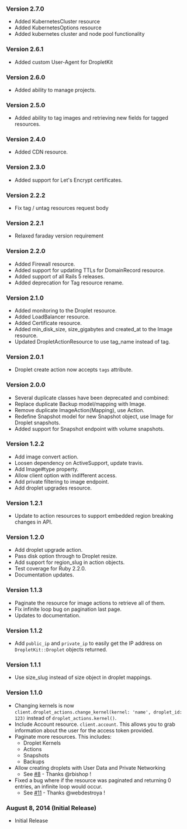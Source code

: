 ### Version 2.7.0
* Added KubernetesCluster resource
* Added KubernetesOptions resource
* Added kubernetes cluster and node pool functionality

### Version 2.6.1
* Added custom User-Agent for DropletKit

### Version 2.6.0
* Added ability to manage projects.

### Version 2.5.0
* Added ability to tag images and retrieving new fields for tagged resources.

### Version 2.4.0
* Added CDN resource.

### Version 2.3.0
* Added support for Let's Encrypt certificates.

### Version 2.2.2
* Fix tag / untag resources request body

### Version 2.2.1
* Relaxed faraday version requirement

### Version 2.2.0
* Added Firewall resource.
* Added support for updating TTLs for DomainRecord resource.
* Added support of all Rails 5 releases.
* Added deprecation for Tag resource rename.

### Version 2.1.0
* Added monitoring to the Droplet resource.
* Added LoadBalancer resource.
* Added Certificate resource.
* Added min_disk_size, size_gigabytes and created_at to the Image resource.
* Updated DropletActionResource to use tag_name instead of tag.

### Version 2.0.1
* Droplet create action now accepts `tags` attribute.

### Version 2.0.0
* Several duplicate classes have been deprecated and combined:
 * Replace duplicate Backup model/mapping with Image.
 * Remove duplicate ImageAction(Mapping), use Action.
 * Redefine Snapshot model for new Snapshot object, use Image for Droplet snapshots.
* Added support for Snapshot endpoint with volume snapshots.

### Version 1.2.2

* Add image convert action.
* Loosen dependency on ActiveSupport, update travis.
* Add Image#type property.
* Allow client option with indifferent access.
* Add private filtering to image endpoint.
* Add droplet upgrades resource.

### Version 1.2.1

* Update to action resources to support embedded region breaking changes in API.

### Version 1.2.0

* Add droplet upgrade action.
* Pass disk option through to Droplet resize.
* Add support for region_slug in action objects.
* Test coverage for Ruby 2.2.0.
* Documentation updates.

### Version 1.1.3

* Paginate the resource for image actions to retrieve all of them.
* Fix infinite loop bug on pagination last page.
* Updates to documentation.

### Version 1.1.2

* Add `public_ip` and `private_ip` to easily get the IP address on `DropletKit::Droplet` objects returned.

### Version 1.1.1

* Use size_slug instead of size object in droplet mappings.

### Version 1.1.0

* Changing kernels is now `client.droplet_actions.change_kernel(kernel: 'name', droplet_id: 123)` instead of `droplet_actions.kernel()`.
* Include Account resource. `client.account`. This allows you to grab information about the user for the access token provided.
* Paginate more resources. This includes:
  * Droplet Kernels
  * Actions
  * Snapshots
  * Backups
* Allow creating droplets with User Data and Private Networking
  * See [#8](https://github.com/digitalocean/droplet_kit/pull/8) - Thanks @rbishop !
* Fixed a bug where if the resource was paginated and returning 0 entries, an infinite loop would occur.
  * See [#11](https://github.com/digitalocean/droplet_kit/pull/11) - Thanks @webdestroya !

### August 8, 2014 (Initial Release)

* Initial Release
